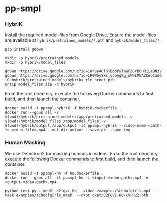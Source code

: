 # pp-smpl

### HybrIK
Install the required model-files from Google Drive. Ensure the model-files are available at `hybrik/pretrained_models/*.pth` and `hybrik/model_files/*`. 
```shell
pip install gdown

mkdir -p hybrik/pretrained_models
mkdir -p hybrik/model_files

gdown https://drive.google.com/uc?id=1un9yAGlGjDooPwlnwFpJrbGHRiLaBNzV
gdown https://drive.google.com/uc?id=1R0WbySXs_vceygKg_oWeLMNAZCEoCadG -O hybrik/pretrained_models/hybrikx_rle_hrnet.pth
unzip model_files.zip -d hybrik
```

From the root directory, execute the following Docker commands to first build, and then launch the container.
```shell
docker build -t ppsmpl-hybrik -f hybrik.dockerfile .
docker run --gpus all -v $(pwd)/hybrik/pretrained_models:/app/pretrained_models -v $(pwd)/hybrik/model_files:/app/model_files -v $(pwd)/hybrik/output:/app/output -it ppsmpl-hybrik --video-name <path-to-video-file>.mp4 --out-dir output --save-pk --save-img
```

### Human Masking
We use Detectron2 for masking humans in videos. From the root directory, execute the following Docker commands to first build, and then launch the container.
```shell
docker build -t ppsmpl-hm -f hm.dockerfile .
docker run --gpus all -it ppsmpl-hm -i <input-video-path>.mp4 -o <output-video-path>.mp4
```

```
python test.py --model e2fgvi_hq --video examples/schoolgirls.mp4 --mask examples/schoolgirls_mask  --ckpt ckpt/E2FGVI-HQ-CVPR22.pth
```